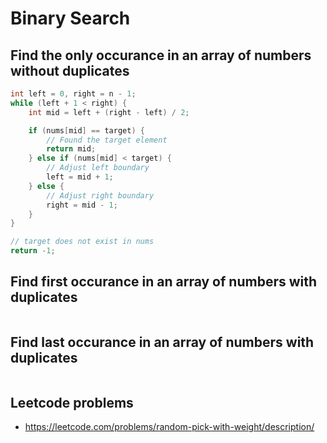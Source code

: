 # Binary Search

## Find the only occurance in an array of numbers without duplicates
```java
int left = 0, right = n - 1;
while (left + 1 < right) {
    int mid = left + (right - left) / 2;

    if (nums[mid] == target) {
        // Found the target element
        return mid;
    } else if (nums[mid] < target) {
        // Adjust left boundary
        left = mid + 1;
    } else {
        // Adjust right boundary
        right = mid - 1;
    }
}

// target does not exist in nums
return -1;
```

## Find first occurance in an array of numbers with duplicates
```java
```

## Find last occurance in an array of numbers with duplicates
```java
```

## Leetcode problems
- https://leetcode.com/problems/random-pick-with-weight/description/
